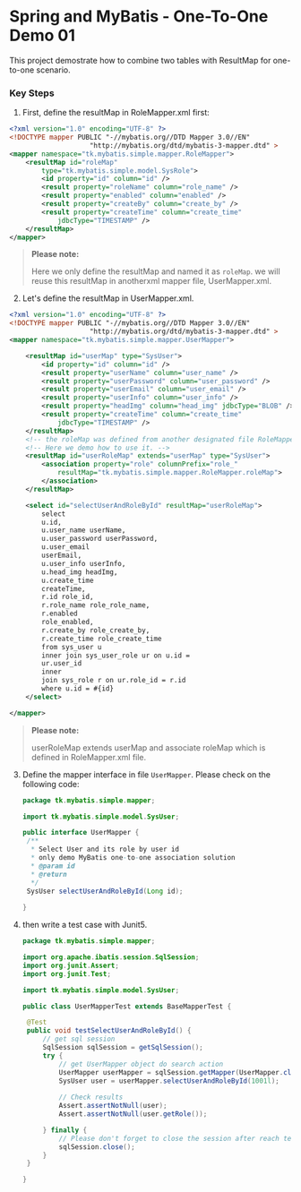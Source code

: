 # Spring and MyBatis - One-To-One Demo 01

This project demostrate how to combine two tables with ResultMap for one-to-one scenario.



### Key Steps

1. First, define the resultMap in RoleMapper.xml first:

```xml
<?xml version="1.0" encoding="UTF-8" ?>
<!DOCTYPE mapper PUBLIC "-//mybatis.org//DTD Mapper 3.0//EN" 
					"http://mybatis.org/dtd/mybatis-3-mapper.dtd" >
<mapper namespace="tk.mybatis.simple.mapper.RoleMapper">
	<resultMap id="roleMap"
		type="tk.mybatis.simple.model.SysRole">
		<id property="id" column="id" />
		<result property="roleName" column="role_name" />
		<result property="enabled" column="enabled" />
		<result property="createBy" column="create_by" />
		<result property="createTime" column="create_time"
			jdbcType="TIMESTAMP" />
	</resultMap>
</mapper>
```

> **Please note:**
>
> Here we only define the resultMap and named it as `roleMap`. we will reuse this resultMap in anotherxml mapper file, UserMapper.xml.



2. Let's define the resultMap in UserMapper.xml.

```xml
<?xml version="1.0" encoding="UTF-8" ?>
<!DOCTYPE mapper PUBLIC "-//mybatis.org//DTD Mapper 3.0//EN" 
					"http://mybatis.org/dtd/mybatis-3-mapper.dtd" >
<mapper namespace="tk.mybatis.simple.mapper.UserMapper">

	<resultMap id="userMap" type="SysUser">
		<id property="id" column="id" />
		<result property="userName" column="user_name" />
		<result property="userPassword" column="user_password" />
		<result property="userEmail" column="user_email" />
		<result property="userInfo" column="user_info" />
		<result property="headImg" column="head_img" jdbcType="BLOB" />
		<result property="createTime" column="create_time"
			jdbcType="TIMESTAMP" />
	</resultMap>
	<!-- the roleMap was defined from another designated file RoleMapper.xml -->
	<!-- Here we demo how to use it. -->
	<resultMap id="userRoleMap" extends="userMap" type="SysUser">
		<association property="role" columnPrefix="role_"
			resultMap="tk.mybatis.simple.mapper.RoleMapper.roleMap">
		</association>
	</resultMap>

	<select id="selectUserAndRoleById" resultMap="userRoleMap">
		select
		u.id,
		u.user_name userName,
		u.user_password userPassword,
		u.user_email
		userEmail,
		u.user_info userInfo,
		u.head_img headImg,
		u.create_time
		createTime,
		r.id role_id,
		r.role_name role_role_name,
		r.enabled
		role_enabled,
		r.create_by role_create_by,
		r.create_time role_create_time
		from sys_user u
		inner join sys_user_role ur on u.id =
		ur.user_id
		inner
		join sys_role r on ur.role_id = r.id
		where u.id = #{id}
	</select>

</mapper>
```

> **Please note:**
>
> userRoleMap extends userMap and associate roleMap which is defined in RoleMapper.xml file.

3. Define the mapper interface in file `UserMapper`. Please check on the following code:

   ```Java
   package tk.mybatis.simple.mapper;
   
   import tk.mybatis.simple.model.SysUser;
   
   public interface UserMapper {
   	/**
   	 * Select User and its role by user id
   	 * only demo MyBatis one-to-one association solution
   	 * @param id
   	 * @return
   	 */
   	SysUser selectUserAndRoleById(Long id);
   	
   }
   ```

   

4. then write a test case with Junit5.

   ```java
   package tk.mybatis.simple.mapper;
   
   import org.apache.ibatis.session.SqlSession;
   import org.junit.Assert;
   import org.junit.Test;
   
   import tk.mybatis.simple.model.SysUser;
   
   public class UserMapperTest extends BaseMapperTest {
   
   	@Test
   	public void testSelectUserAndRoleById() {
   		// get sql session
   		SqlSession sqlSession = getSqlSession();
   		try {
   			// get UserMapper object do search action
   			UserMapper userMapper = sqlSession.getMapper(UserMapper.class);
   			SysUser user = userMapper.selectUserAndRoleById(1001l);
   			
   			// Check results
   			Assert.assertNotNull(user);
   		    Assert.assertNotNull(user.getRole());
   
   		} finally {
   			// Please don't forget to close the session after reach test
   			sqlSession.close();
   		}
   	}
   
   }
   ```

   